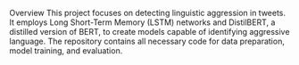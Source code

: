 Overview
This project focuses on detecting linguistic aggression in tweets. It employs Long Short-Term Memory (LSTM) networks and DistilBERT, a distilled version of BERT, to create models capable of identifying aggressive language. The repository contains all necessary code for data preparation, model training, and evaluation.
